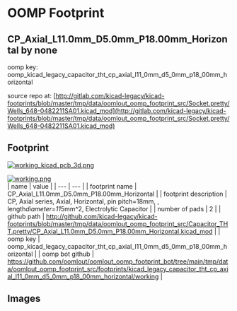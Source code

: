 # OOMP Footprint  
## CP_Axial_L11.0mm_D5.0mm_P18.00mm_Horizontal  by none  
  
oomp key: oomp_kicad_legacy_capacitor_tht_cp_axial_l11_0mm_d5_0mm_p18_00mm_horizontal  
  
source repo at: [http://gitlab.com/kicad-legacy/kicad-footprints/blob/master/tmp/data/oomlout_oomp_footprint_src/Socket.pretty/Wells_648-0482211SA01.kicad_mod](http://gitlab.com/kicad-legacy/kicad-footprints/blob/master/tmp/data/oomlout_oomp_footprint_src/Socket.pretty/Wells_648-0482211SA01.kicad_mod)  
## Footprint  
  
[![working_kicad_pcb_3d.png](working_kicad_pcb_3d_600.png)](working_kicad_pcb_3d.png)  
  
[![working.png](working_600.png)](working.png)  
| name | value | 
| --- | --- | 
| footprint name | CP_Axial_L11.0mm_D5.0mm_P18.00mm_Horizontal | 
| footprint description | CP, Axial series, Axial, Horizontal, pin pitch=18mm, , length*diameter=11*5mm^2, Electrolytic Capacitor | 
| number of pads | 2 | 
| github path | http://github.com/kicad-legacy/kicad-footprints/blob/master/tmp/data/oomlout_oomp_footprint_src/Capacitor_THT.pretty/CP_Axial_L11.0mm_D5.0mm_P18.00mm_Horizontal.kicad_mod | 
| oomp key | oomp_kicad_legacy_capacitor_tht_cp_axial_l11_0mm_d5_0mm_p18_00mm_horizontal | 
| oomp bot github | https://github.com/oomlout/oomlout_oomp_footprint_bot/tree/main/tmp/data/oomlout_oomp_footprint_src/footprints/kicad_legacy_capacitor_tht_cp_axial_l11_0mm_d5_0mm_p18_00mm_horizontal/working | 
## Images  
